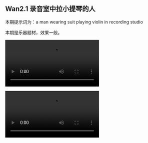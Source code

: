 ## Wan2.1 录音室中拉小提琴的人

本期提示词为：a man wearing suit playing violin in recording studio

本期是乐器题材，效果一般。

<video src="https://github.com/Willian7004/media-blog/blob/main/files/202506/2025060801/Wan2.1_00026.mp4?raw=true" controls style="max-width: 100%;"></video>

<video src="https://github.com/Willian7004/media-blog/blob/main/files/202506/2025060801/Wan2.1_00027.mp4?raw=true" controls style="max-width: 100%;"></video>